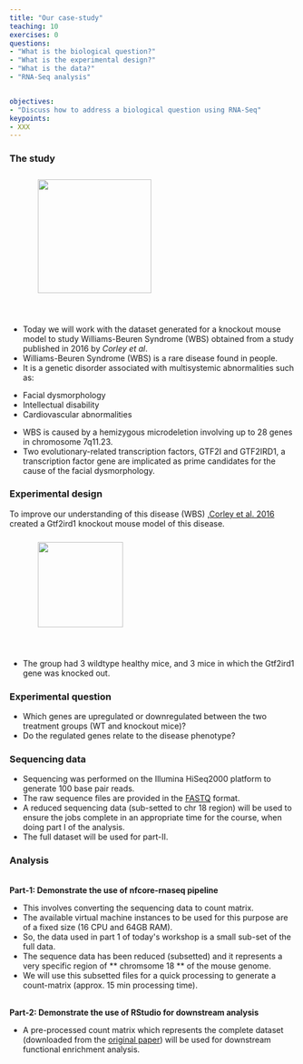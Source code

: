 ```yaml
---
title: "Our case-study"
teaching: 10
exercises: 0
questions:
- "What is the biological question?"
- "What is the experimental design?"
- "What is the data?"
- "RNA-Seq analysis"


objectives:
- "Discuss how to address a biological question using RNA-Seq"
keypoints:
- XXX
---
```



### The study
<figure>
  <img src="{{ page.root }}/fig/the_study.png" style="margin:10px;height:200px"/>
  </figure><br>

- Today we will work with the dataset generated for a knockout mouse model to study Williams-Beuren Syndrome (WBS) obtained from a study published in 2016 by <I>Corley et al</I>. 
- Williams-Beuren Syndrome (WBS) is a rare disease found in people.
- It is a genetic disorder associated with multisystemic abnormalities such as: 
* Facial dysmorphology
* Intellectual disability
* Cardiovascular abnormalities
- WBS is caused by a hemizygous microdeletion involving up to 28 genes in chromosome 7q11.23. 
- Two evolutionary-related transcription factors, GTF2I and GTF2IRD1, a transcription factor gene are implicated as prime candidates for the cause of the facial dysmorphology.

### Experimental design
To improve our understanding of this disease (WBS) ,[Corley et al. 2016](https://pubmed.ncbi.nlm.nih.gov/27295951/) created a Gtf2ird1 knockout mouse model of this disease.

<figure>
  <img src="{{ page.root }}/fig/experimental_design.png" style="margin:10px;height:150px"/>
 </figure><br>
 
- The group had 3 wildtype healthy mice, and 3 mice in which the Gtf2ird1 gene was knocked out. 
 
### Experimental question
- Which genes are upregulated or downregulated between the two treatment groups (WT and knockout mice)?
- Do the regulated genes relate to the disease phenotype?
 
### Sequencing data 
- Sequencing was performed on the Illumina HiSeq2000 platform to generate 100 base pair reads.
- The raw sequence files are provided in the [FASTQ](https://www.drive5.com/usearch/manual7/fastq_files.html) format.
- A reduced sequencing data (sub-setted to chr 18 region) will be used to ensure the jobs complete in an appropriate time for the course, when doing part I of the analysis.
- The full dataset will be used for part-II.

### Analysis 
<br>**Part-1: Demonstrate the use of nfcore-rnaseq pipeline** 
- This involves converting the sequencing data to count matrix. 
- The available virtual machine instances to be used for this purpose are of a fixed size (16 CPU and 64GB RAM).
- So, the data used in part 1 of today's workshop is a small sub-set of the full data.
- The sequence data has been reduced (subsetted) and it represents a very specific region of ** chromsome 18 ** of the mouse genome.
- We will use this subsetted files for a quick processing to generate a count-matrix (approx. 15 min processing time).


<br>**Part-2: Demonstrate the use of RStudio for downstream analysis**
- A pre-processed count matrix which represents the complete dataset (downloaded from the [original paper](https://pubmed.ncbi.nlm.nih.gov/27295951/)) will be used for downstream functional enrichment analysis.
  
